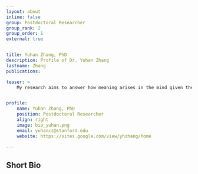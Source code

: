 ```yaml
---
layout: about
inline: false
group: Postdoctoral Researcher
group_rank: 2
group_order: 1
external: true


title: Yuhan Zhang, PhD
description: Profile of Dr. Yuhan Zhang
lastname: Zhang
publications: 

teaser: >
    My research aims to answer how meaning arises in the mind given the inherent complexity in language, cognitive constraints in the processor, and uncertainty in the environment. I leverage toolkits in linguistic theory, Bayesian probability, cognitive neuroscience, and machine learning to establish a coherent theory. I obtained a PhD degree in psycholinguistics from Harvard University with intensive training at MIT.


profile:
    name: Yuhan Zhang, PhD
    position: Postdoctoral Researcher
    align: right
    image: bio_yuhan.png
    email: yuhancz@stanford.edu
    website: https://sites.google.com/view/yhzhang/home

---
```


## Short Bio
